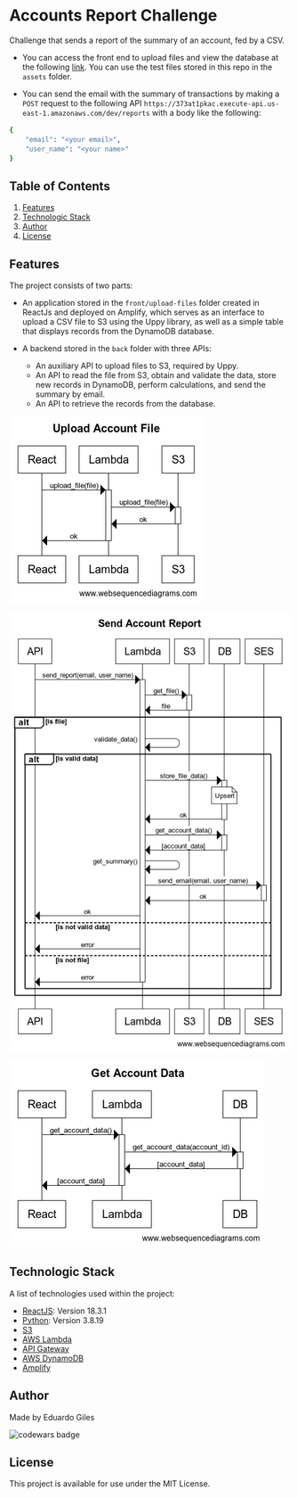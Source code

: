 # Accounts Report Challenge

Challenge that sends a report of the summary of an account, fed by a CSV.

- You can access the front end to upload files and view the database at the following [link](https://staging.d3dh9dnlcu97xg.amplifyapp.com). You can use the test files stored in this repo in the `assets` folder.

- You can send the email with the summary of transactions by making a `POST` request to the following API `https://373at1pkac.execute-api.us-east-1.amazonaws.com/dev/reports` with a body like the following:

```bash
{
    "email": "<your email>",
    "user_name": "<your name>"
}
```

## Table of Contents

1. [Features](#features)
2. [Technologic Stack](#technologic-stack)
3. [Author](#author)
4. [License](#license)

## Features

The project consists of two parts:

- An application stored in the `front/upload-files` folder created in ReactJs and deployed on Amplify, which serves as an interface to upload a CSV file to S3 using the Uppy library, as well as a simple table that displays records from the DynamoDB database.

- A backend stored in the `back` folder with three APIs:

  - An auxiliary API to upload files to S3, required by Uppy.
  - An API to read the file from S3, obtain and validate the data, store new records in DynamoDB, perform calculations, and send the summary by email.
  - An API to retrieve the records from the database.

![upload account files](assets/UploadAccountFile.png)

![send account report](assets/SendAccountReport.png)

![get account data](assets/GetAccountData.png)

## Technologic Stack

A list of technologies used within the project:

- [ReactJS](https://react.dev): Version 18.3.1
- [Python](https://www.python.org): Version 3.8.19
- [S3](https://aws.amazon.com/en/s3)
- [AWS Lambda](https://aws.amazon.com/en/pm/lambda/)
- [API Gateway](https://aws.amazon.com/en/api-gateway/)
- [AWS DynamoDB](https://aws.amazon.com/en/dynamodb/)
- [Amplify](https://aws.amazon.com/en/pm/amplify/)

## Author

Made by Eduardo Giles

![codewars badge](https://www.codewars.com/users/EddyGilz/badges/large)

## License

This project is available for use under the MIT License.
